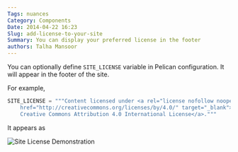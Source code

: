 ```yaml
---
Tags: nuances
Category: Components
Date: 2014-04-22 16:23
Slug: add-license-to-your-site
Summary: You can display your preferred license in the footer
authors: Talha Mansoor
---
```


You can optionally define `SITE_LICENSE` variable in Pelican configuration. It will appear in the footer of the site.

For example,

<!-- yaspeller ignore:start -->

```python
SITE_LICENSE = """Content licensed under <a rel="license nofollow noopener noreferrer"
    href="http://creativecommons.org/licenses/by/4.0/" target="_blank">
    Creative Commons Attribution 4.0 International License</a>."""
```

<!-- yaspeller ignore:end -->

It appears as

![Site License Demonstration]({static}/images/elegant-theme_license.png)
